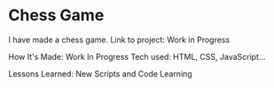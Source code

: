 # Chess Game
I have made a chess game. Link to project: Work in Progress

How It's Made: Work In Progress
Tech used: HTML, CSS, JavaScript...

Lessons Learned: New Scripts and Code Learning
